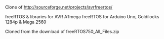 Clone of http://sourceforge.net/projects/avrfreertos/

freeRTOS & libraries for AVR ATmega
freeRTOS for Arduino Uno, Goldilocks 1284p & Mega 2560

Cloned from the download of freeRTOS750_All_Files.zip

